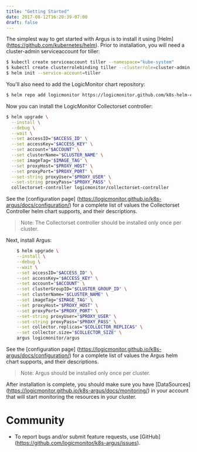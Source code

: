 ```yaml
---
title: "Getting Started"
date: 2017-08-12T16:20:39-07:00
draft: false
---
```


The simplest way to get started with Argus is to install it using [Helm]
(https://github.com/kubernetes/helm). Prior to installation, you will need a
cluster-admin serviceaccount for tiller:
```bash
$ kubectl create serviceaccount tiller --namespace="kube-system"
$ kubectl create clusterrolebinding tiller --clusterrole=cluster-admin --serviceaccount=kube-system:tiller
$ helm init --service-account=tiller
```

You'll also need to add the LogicMonitor chart repository:

```bash
$ helm repo add logicmonitor https://logicmonitor.github.com/k8s-helm-charts
```

Now you can install the LogicMonitor Collectorset controller:

```bash
$ helm upgrade \
  --install \
  --debug \
  --wait \
  --set accessID="$ACCESS_ID" \
  --set accessKey="$ACCESS_KEY" \
  --set account="$ACCOUNT" \
  --set clusterName="$CLUSTER_NAME" \
  --set imageTag="$IMAGE_TAG" \
  --set proxyHost="$PROXY_HOST" \
  --set proxyPort="$PROXY_PORT" \
  --set-string proxyUser="$PROXY_USER" \
  --set-string proxyPass="$PROXY_PASS" \
  collectorset-controller logicmonitor/collectorset-controller
```

See the [configuration page]
(https://logicmonitor.github.io/k8s-argus/docs/configuration/) for a complete
list of values the Collectorset Controller helm chart supports, and their
descriptions.

> Note: The Collectorset controller should be installed only once per cluster.

Next, install Argus:

```bash
    $ helm upgrade \
    --install \
    --debug \
    --wait \
    --set accessID="$ACCESS_ID" \
    --set accessKey="$ACCESS_KEY" \
    --set account="$ACCOUNT" \
    --set clusterGroupID="$CLUSTER_GROUP_ID" \
    --set clusterName="$CLUSTER_NAME" \
    --set imageTag="$IMAGE_TAG" \
    --set proxyHost="$PROXY_HOST" \
    --set proxyPort="$PROXY_PORT" \
    --set-string proxyUser="$PROXY_USER" \
    --set-string proxyPass="$PROXY_PASS" \
    --set collector.replicas="$COLLECTOR_REPLICAS" \
    --set collector.size="$COLLECTOR_SIZE" \
    argus logicmonitor/argus
```
See the [configuration page]
(https://logicmonitor.github.io/k8s-argus/docs/configuration/) for a complete
list of values the Argus helm chart supports, and their descriptions.

> Note: Argus should be installed only once per cluster.

After installation is complete, you should make sure you have [DataSources]
(https://logicmonitor.github.io/k8s-argus/docs/monitoring/) in your account
that will start monitoring the resources in your cluster.

# Community

- To report bugs and/or submit feature requests, use [GitHub]
(https://github.com/logicmonitor/k8s-argus/issues).
